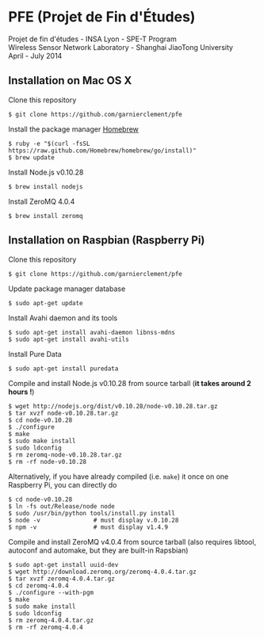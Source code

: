 # PFE (Projet de Fin d'Études)

Projet de fin d'études - INSA Lyon - SPE-T Program  
Wireless Sensor Network Laboratory - Shanghai JiaoTong University  
April - July 2014

## Installation on Mac OS X

Clone this repository

	$ git clone https://github.com/garnierclement/pfe

Install the package manager [Homebrew]

	$ ruby -e "$(curl -fsSL https://raw.github.com/Homebrew/homebrew/go/install)"
	$ brew update

Install Node.js v0.10.28

	$ brew install nodejs

Install ZeroMQ 4.0.4

	$ brew install zeromq

## Installation on Raspbian (Raspberry Pi)

Clone this repository

	$ git clone https://github.com/garnierclement/pfe

Update package manager database

	$ sudo apt-get update

Install Avahi daemon and its tools

	$ sudo apt-get install avahi-daemon libnss-mdns
	$ sudo apt-get install avahi-utils

Install Pure Data

	$ sudo apt-get install puredata

Compile and install Node.js v0.10.28 from source tarball (**it takes around 2 hours !**)

	$ wget http://nodejs.org/dist/v0.10.28/node-v0.10.28.tar.gz
	$ tar xvzf node-v0.10.28.tar.gz
	$ cd node-v0.10.28
	$ ./configure
	$ make
	$ sudo make install
	$ sudo ldconfig
	$ rm zeromq-node-v0.10.28.tar.gz
	$ rm -rf node-v0.10.28

Alternatively, if you have already compiled (i.e. `make`) it once on one Raspberry Pi, you can directly do

	$ cd node-v0.10.28
	$ ln -fs out/Release/node node
	$ sudo /usr/bin/python tools/install.py install
	$ node -v 				# must display v.0.10.28
	$ npm -v 				# must display v1.4.9	

Compile and install ZeroMQ v4.0.4 from source tarball (also requires libtool, autoconf and automake, but they are built-in Rapsbian)

	$ sudo apt-get install uuid-dev
	$ wget http://download.zeromq.org/zeromq-4.0.4.tar.gz
	$ tar xvzf zeromq-4.0.4.tar.gz
	$ cd zeromq-4.0.4
	$ ./configure --with-pgm
	$ make
	$ sudo make install
	$ sudo ldconfig
	$ rm zeromq-4.0.4.tar.gz
	$ rm -rf zeromq-4.0.4




[Homebrew]: http://brew.sh/
[Node.js]: http://nodejs.org/
